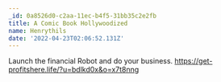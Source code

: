```yaml
---
_id: 0a8526d0-c2aa-11ec-b4f5-31bb35c2e2fb
title: A Comic Book Hollywoodized
name: Henrythils
date: '2022-04-23T02:06:52.131Z'
---
```

Launch the financial Robot and do your business. 
https://get-profitshere.life/?u=bdlkd0x&o=x7t8nng
